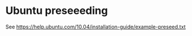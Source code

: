 Ubuntu preseeeding
==================

See https://help.ubuntu.com/10.04/installation-guide/example-preseed.txt
